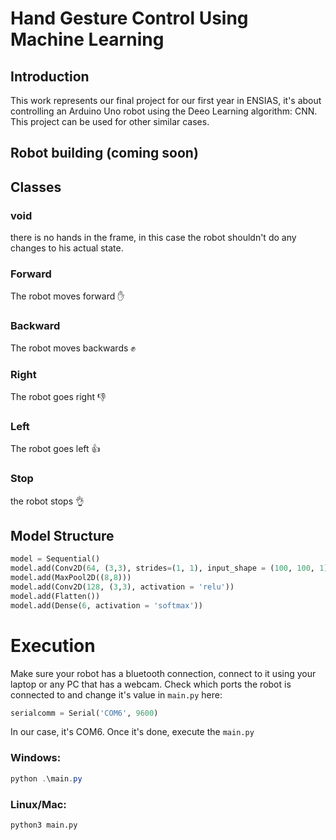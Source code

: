 # Hand Gesture Control Using Machine Learning

## Introduction
This work represents our final project for our first year in ENSIAS, it's about controlling an Arduino Uno robot using the Deeo Learning algorithm: CNN. This project can be used for other similar cases.

## Robot building (coming soon)

## Classes
### void
there is no hands in the frame, in this case the robot shouldn't do any changes to his actual state.
### Forward
The robot moves forward :raised_hand:
### Backward
The robot moves backwards :fist:
### Right
The robot goes right :thumbsdown:
### Left
The robot goes left :thumbsup:
### Stop
the robot stops :ok_hand:

## Model Structure
```py
model = Sequential()
model.add(Conv2D(64, (3,3), strides=(1, 1), input_shape = (100, 100, 1), padding='same', activation = 'relu'))
model.add(MaxPool2D((8,8)))
model.add(Conv2D(128, (3,3), activation = 'relu'))
model.add(Flatten())
model.add(Dense(6, activation = 'softmax'))
```
# Execution
Make sure your robot has a bluetooth connection, connect to it using your laptop or any PC that has a webcam. Check which ports the robot is connected to and change it's value in ```main.py``` here:
```py
serialcomm = Serial('COM6', 9600)
```
In our case, it's COM6.
Once it's done, execute the ```main.py```
### Windows:
```powershell
python .\main.py
```
### Linux/Mac:
```bash
python3 main.py
```
